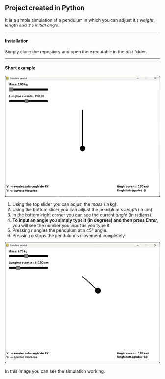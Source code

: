 ## Project created in Python

It is a simple simulation of a pendulum in which you can adjust it's *weight*, *length* and it's *initial angle*.

---
#### Installation
Simply clone the repository and open the executable in the *dist* folder.

---

#### Short example

![Pendulum1](Pendulum1.png)
1. Using the top slider you can adjust the *mass* (in kg).
2. Using the bottom slider you can adjust the pendulum's *length* (in cm).
3. In the bottom-right corner you can see the current *angle* (in radians).
4. **To input an angle you simply type it (in degrees) and then press *Enter***, you will see the number you input as you type it.
5. Pressing *r* angles the pendulum at a 45° angle.
6. Pressing *o* stops the pendulum's movement completely.

![Pendulum2](Pendulum2.png)

In this image you can see the simulation working.

